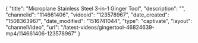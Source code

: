 {
    "title": "Microplane Stainless Steel 3-in-1 Ginger Tool",
    "description": "",
    "channelid": "114661406",
    "videoid": "123578967",
    "date_created": "1508363967",
    "date_modified": "1516741044",
    "type": "captivate",
    "layout": "channelVideo",
    "url": "\/latest-videos\/gingertool-46824639-mp4\/114661406-123578967"
}